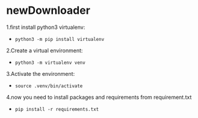 # newDownloader


1.first install python3 virtualenv:
  - `python3 -m pip install virtualenv`

2.Create a virtual environment:
  - `python3 -m virtualenv venv`
  
3.Activate the environment:
  - `source .venv/bin/activate`

4.now you need to install packages and requirements from requirement.txt
  - `pip install -r requirements.txt`
